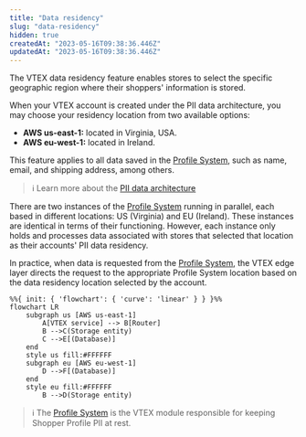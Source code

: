 ```yaml
---
title: "Data residency"
slug: "data-residency"
hidden: true
createdAt: "2023-05-16T09:38:36.446Z"
updatedAt: "2023-05-16T09:38:36.446Z"
---
```

The VTEX data residency feature enables stores to select the specific geographic region where their shoppers' information is stored.

When your VTEX account is created under the PII data architecture, you may choose your residency location from two available options:
- **AWS us-east-1:** located in Virginia, USA.
- **AWS eu-west-1:** located in Ireland.

This feature applies to all data saved in the [Profile System](https://developers.vtex.com/docs/guides/profile-system), such as name, email, and shipping address, among others. 

>ℹ️ Learn more about the [PII data architecture](https://developers.vtex.com/docs/guides/pii-data-architecture)

There are two instances of the [Profile System](https://developers.vtex.com/docs/guides/profile-system) running in parallel, each based in different locations: US (Virginia) and EU (Ireland). These instances are identical in terms of their functioning. However, each instance only holds and processes data associated with stores that selected that location as their accounts' PII data residency.

In practice, when data is requested from the [Profile System](https://developers.vtex.com/docs/guides/profile-system), the VTEX edge layer directs the request to the appropriate Profile System location based on the data residency location selected by the account.

```mermaid
%%{ init: { 'flowchart': { 'curve': 'linear' } } }%%
flowchart LR
    subgraph us [AWS us-east-1]
        A[VTEX service] --> B[Router]
        B -->C(Storage entity)
        C -->E[(Database)]
    end
    style us fill:#FFFFFF
    subgraph eu [AWS eu-west-1]
        D -->F[(Database)]
    end
    style eu fill:#FFFFFF
        B -->D(Storage entity)
```

>ℹ️ The [Profile System](https://developers.vtex.com/docs/guides/profile-system) is the VTEX module responsible for keeping Shopper Profile PII at rest.
